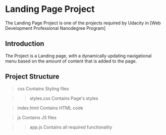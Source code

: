 # Landing Page Project

The Landing Page Project is one of the projects required by Udacity in [Web Development Professional Nanodegree  Program]



## Introduction

The Project is a Landing page, with a dynamically updating navigational menu based on the amount of content that is added to the page.


## Project Structure

> css   Contains Styling files

>> styles.css   Contains Page's styles

> index.html   Contains HTML code

> js         Contains JS files

>> app.js    Contains all required functionality
